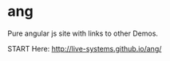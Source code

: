 # ang
Pure angular js site with links to other Demos.

START Here: http://live-systems.github.io/ang/
